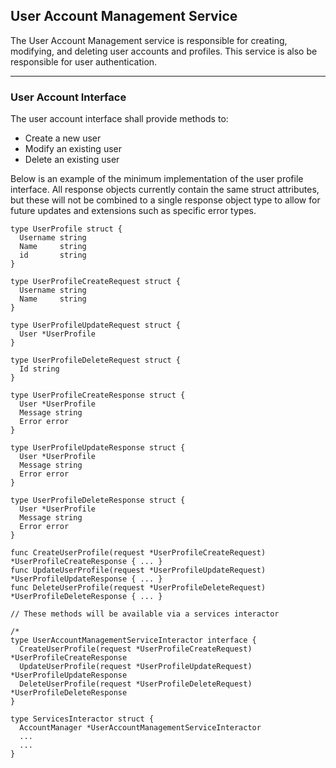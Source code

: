 ## User Account Management Service

The User Account Management service is responsible for creating, modifying, and deleting user accounts and profiles. This service is also be responsible for user authentication.

---

### User Account Interface

The user account interface shall provide methods to:
* Create a new user
* Modify an existing user
* Delete an existing user

Below is an example of the minimum implementation of the user profile interface. All response objects currently contain the same struct attributes, but these will not be combined to a single response object type to allow for future updates and extensions such as specific error types. 

```golang
type UserProfile struct {
  Username string
  Name     string
  id       string
}

type UserProfileCreateRequest struct {
  Username string
  Name     string
}

type UserProfileUpdateRequest struct {
  User *UserProfile
}

type UserProfileDeleteRequest struct {
  Id string
}

type UserProfileCreateResponse struct {
  User *UserProfile
  Message string
  Error error
}

type UserProfileUpdateResponse struct {
  User *UserProfile
  Message string
  Error error
}

type UserProfileDeleteResponse struct {
  User *UserProfile
  Message string
  Error error
}

func CreateUserProfile(request *UserProfileCreateRequest) *UserProfileCreateResponse { ... }
func UpdateUserProfile(request *UserProfileUpdateRequest) *UserProfileUpdateResponse { ... }
func DeleteUserProfile(request *UserProfileDeleteRequest) *UserProfileDeleteResponse { ... }

// These methods will be available via a services interactor

/*
type UserAccountManagementServiceInteractor interface {
  CreateUserProfile(request *UserProfileCreateRequest) *UserProfileCreateResponse
  UpdateUserProfile(request *UserProfileUpdateRequest) *UserProfileUpdateResponse
  DeleteUserProfile(request *UserProfileDeleteRequest) *UserProfileDeleteResponse
}

type ServicesInteractor struct {
  AccountManager *UserAccountManagementServiceInteractor
  ...
  ...
}

```
